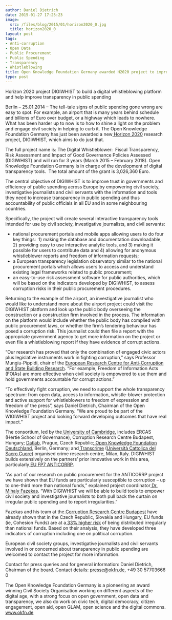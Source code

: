 ```yaml
---
author: Daniel Dietrich
date: 2015-01-27 17:25:23
image:
  src: /files/blog/2015/01/horizon2020_0.jpg
  title: horizon2020_0
layout: post
tags:
- Anti-corruption
- Open Data
- Public Procurement
- Public Spending
- Transparency
- Whistleblowing
title: Open Knowledge Foundation Germany awarded H2020 project to improve transparency in public spending and support whistleblowing
type: post
---
```

Horizon 2020 project DIGIWHIST to build a digital whistleblowing platform and help improve transparency in public spending

Berlin – 25.01.2014 – The tell-tale signs of public spending gone wrong are easy to spot. For example, an airport that is many years behind schedule and billions of Euro over budget, or a highway which leads to nowhere. What has been harder up to now is to how to shine a light on the problem and engage civil society in helping to curb it. The Open Knowledge Foundation Germany has just been awarded a new[ Horizon 2020](http://ec.europa.eu/programmes/horizon2020/) research project, DIGIWHIST, which aims to do just that.

The full project name is: The Digital Whistleblower:  Fiscal Transparency, Risk Assessment and Impact of Good Governance Policies Assessed (DIGIWHIST) and will run for 3 years (March 2015 – February 2018). Open Knowledge Foundation Germany is in charge of the development of digital transparency tools.  The total amount of the grant is 3,026,360 Euro.

The central objective of DIGIWHIST is to improve trust in governments and efficiency of public spending across Europe by empowering civil society, investigative journalists and civil servants with the information and tools they need to increase transparency in public spending and thus accountability of public officials in all EU and in some neighbouring countries.

Specifically, the project will create several interactive transparency tools intended for use by civil society, investigative journalists, and civil servants:

* national procurement portals and mobile apps allowing users to do four key things:  1) making the database and documentation downloadable, 2) providing easy to use interactive analytic tools, and 3) making it possible for users to contribute data and 4) allowing for anonymous whistleblower reports and freedom of information requests;
* a European transparency legislation observatory similar to the national procurement portals which allows users to access and understand existing legal frameworks related to public procurement;
* an easy-to-use risk assessment software for public authorities, which will be based on the indicators developed by DIGIWHIST, to assess corruption risks in their public procurement procedures.

Returning to the example of the airport, an investigative journalist who would like to understand more about the airport project could visit the DIGIWHIST platform and look up the public body overseeing the construction or a construction firm involved in the process. The information on the platform would include whether the public body has complied with public procurement laws, or whether the firm’s tendering behaviour has posed a corruption risk. This journalist could then file a report with the appropriate government agency to get more information on the project or even file a whistleblowing report if they have evidence of corrupt actions.

“Our research has proved that only the combination of engaged civic actors plus legislative instruments work in fighting corruption,” says Professor Mungiu-Pippidi, chair of the [European Research Centre for Anti-Corruption and State Building Research](http://www.againstcorruption.eu/). “For example, Freedom of Information Acts (FOIAs) are more effective when civil society is empowered to use them and hold governments accountable for corrupt actions.”

“To effectively fight corruption, we need to support the whole transparency spectrum: from open data, access to information, whistle-blower protection and active support for whistleblowers to freedom of expression and freedom of the press”, says Daniel Dietrich, Chairman of the Open Knowledge Foundation Germany. “We are proud to be part of the WIGIWHIST project and looking forward developing outcomes that have real impact.”

The consortium, led by the[ University of Cambridge](http://www.cam.ac.uk/), includes ERCAS (Hertie School of Governance), Corruption Research Centre Budapest, Hungary; [Datlab](http://www.hertie-school.org/), Prague, Czech Republic;[ Open Knowledge Foundation Deutschland](/), Berlin, Germany; and[ Transcrime](http://www.transcrime.it/en) ([Università Cattolica del Sacro Cuore](http://www.ucsc.it/)) organised crime research centre, Milan, Italy. DIGIWHIST builds extensively on the partners’ prior innovative work in this area, particularly[ EU FP7 ANTICORRP](http://anticorrp.eu/).

“As part of our research on public procurement for the ANTICORRP project we have shown that EU funds are particularly susceptible to corruption – up to one-third more than national funds,” explained project coordinator[ Dr. Mihaly Fazekas](http://www.sociology.cam.ac.uk/people/academic-staff/mfazekas). “With DIGIWHIST we will be able to build tools to empower civil society and investigative journalists to both pull back the curtain on irregular public spending and to report irregularities.”

Fazekas and his team at the[ Corruption Research Centre Budapest](http://www.crcb.eu/) have already shown that in the Czech Republic, Slovakia and Hungary, EU funds (ie, Cohesion Funds) are at a[ 33% higher risk](http://www.againstcorruption.eu/articles/eu-funds-curse-new-evidence-reciprocal-impact-eu-funds-corruption-cee/) of being distributed irregularly than national funds. Based on their analysis, they have developed three indicators of corruption including one on political corruption.

European civil society groups, investigative journalists and civil servants involved in or concerned about transparency in public spending are welcomed to contact the project for more information.

Contact for press queries and for general information: Daniel Dietrich, Chairman of the board. Contact details: presse@okfn.de, +49 30 57703666 0

The Open Knowledge Foundation Germany is a pioneering an award winning Civil Society Organisation working on different aspects of the digital age, with a strong focus on open government, open data and transparency, we also do work on civic tech, digital democracy, citizen engagement, open aid, open GLAM, open science and the digital commons. www.okfn.de

 